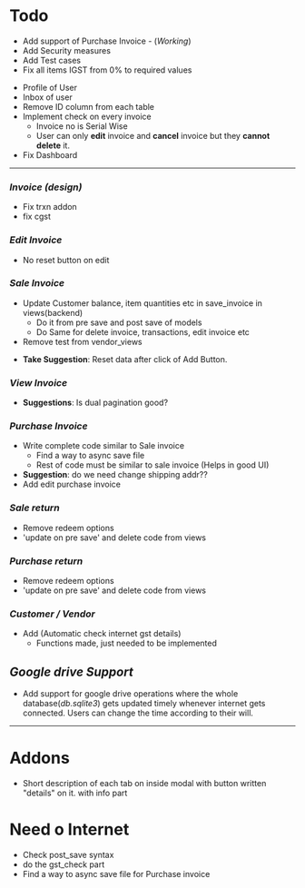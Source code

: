 # Todo

- Add support of Purchase Invoice - (*Working*)
- Add Security measures
- Add Test cases
- Fix all items IGST from 0% to required values
<!-- - Fix Navbar on Shrinking window
  -  The problem is in main wrapper
  - The main wrapper should be present outside the header, sidebar and footer part.  it will wrap everything -->
- Profile of User
- Inbox of user
- Remove ID column from each table
- Implement check on every invoice
  - Invoice no is Serial Wise
  - User can only **edit** invoice and **cancel** invoice but they **cannot delete** it.
- Fix Dashboard
<hr />

### *Invoice (design)*
- Fix trxn addon
- fix cgst

### *Edit Invoice*
<!-- - Make edit invoice part separately (Completely Separate) -->
- No reset button on edit
### *Sale Invoice*
<!-- - Add preview Invoice - *already working* -->
  <!-- - Decide format of invoice -->
  <!-- - Design in HTML/CSS (probably) -->
  <!-- - integrate it with django -->
  <!-- - Ability to convert it into pdf file and save locally  -->
<!-- - Add print Invoice
  - simple Browser printer (maybe we can use this to convert to pdf) -->
<!-- - Fix Delete trxn addon button  - After refreshing page, delete button stop working correctly - Fixed -->
<!-- - Add edit button to trxn addon - I think its better not to add it. -->
<!-- - Change sessionStorage to localStorage -->
<!-- - Remove all console.log methods -->
<!-- - Make all inputs in trxn addon disabled (to prevent miscalculation) - The name input can be left enabled -->
<!-- - Put a loading screen during save invoice async -->
<!-- - Show error in the modal dialog after save_invoice press - done -->
<!-- - Add State to Shipping detail in invoice async save (backend) -->
<!-- - Fix Save Invoice On change shipping address -->
- Update Customer balance, item quantities etc in save_invoice in views(backend)
  - Do it from pre save and post save of models
  - Do Same for delete invoice, transactions, edit invoice etc
- Remove test from vendor_views
<!-- - Fix the modal CSS that are affected because of iframe. -->
<!-- - Add CGST to "tax percent" -> "CGST tax percent" in Add Item modal and in the table. -->
- **Take Suggestion**: Reset data after click of Add Button.  
<!-- - Handle the Async in backend and return appropriate statuses - *already working* -->
### *View Invoice*
<!-- - Enable Search Invoice no -->
- **Suggestions**: Is dual pagination good? 
<!-- - Fix Search Invoice no at last scroll -->
<!-- - Edit invoices URL takes to Customer update page
- Delete url takes to customer page -->
<!-- - Add Preview/print Button to each list item  -->
<!-- - Add URL to Preview/print Button of each list item (Take it from `add_invoice.html`) -->
### *Purchase Invoice*
- Write complete code similar to Sale invoice
  - Find a way to async save file
  - Rest of code must be similar to sale invoice (Helps in good UI)
- **Suggestion**: do we need change shipping addr??
- Add edit purchase invoice
### *Sale return*
- Remove redeem options
- 'update on pre save' and delete code from views
### *Purchase return*
- Remove redeem options
- 'update on pre save' and delete code from views

### *Customer / Vendor*
<!-- - Add Checking for valid GST (Automatic check internet if possible) -->
- Add (Automatic check internet gst details)  
  <!-- - `https://github.com/pranav7712/OFFICE_AUTOMATION/blob/main/GSTIN_VALIDATOR_PYTHON.py#L66`
  - POST request to `https://my.gstzen.in/p/free-gstin-validator/?`
  - To pass CSRF token : `https://stackoverflow.com/questions/13567507/passing-csrftoken-with-python-requests` -->
  - Functions made, just needed to be implemented
<!-- - Add Checking for valid PAN card (Automatic check internet if possible) -->
<!-- - Add edit option inside the view single vendor -->
<!-- - Fix website url in vendors details -->
## *Google drive Support*
- Add support for google drive operations where the whole database(*db.sqlite3*) gets updated timely whenever internet gets connected. Users can change the time according to their will. 


<hr />

<!-- # Reports --> 
<!-- - Fix navbar link -->

# Addons
- Short description of each tab on inside modal with button written "details" on it. with info part

# Need o Internet
- Check post_save syntax
- do the gst_check part
- Find a way to async save file for Purchase invoice